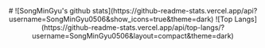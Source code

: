 <!--### Hi there 👋 -->

<!--
**SongMinGyu0506/SongMinGyu0506** is a ✨ _special_ ✨ repository because its `README.md` (this file) appears on your GitHub profile.

Here are some ideas to get you started:

- 🔭 I’m currently working on ...
- 🌱 I’m currently learning ...
- 👯 I’m looking to collaborate on ...
- 🤔 I’m looking for help with ...
- 💬 Ask me about ...
- 📫 How to reach me: ...
- 😄 Pronouns: ...
- ⚡ Fun fact: ...
-->
<div align="center">
  #
  ![SongMinGyu's github stats](https://github-readme-stats.vercel.app/api?username=SongMinGyu0506&show_icons=true&theme=dark)
  ![Top Langs](https://github-readme-stats.vercel.app/api/top-langs/?username=SongMinGyu0506&layout=compact&theme=dark)
</div>
